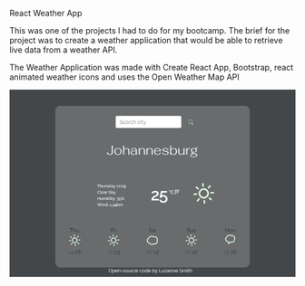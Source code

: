 React Weather App

This was one of the projects I had to do for my bootcamp.
The brief for the project was to create a weather application that would be able to retrieve live data from a weather API.

The Weather Application was made with Create React App, Bootstrap, react animated weather icons and uses the Open Weather Map API


![Image of React-Weather-App](/public/webpage.png)



